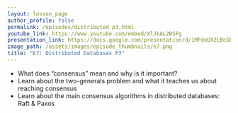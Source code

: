 ```yaml
---
layout: lesson_page
author_profile: false
permalink: /episodes/distributed_p3.html
youtube_link: https://www.youtube.com/embed/XlJkAL2BSFg
presentation_link: https://docs.google.com/presentation/d/1MFdoUX2LBcGEjJXn081Md36LoxmOZYda7rRhbVqekHg
image_path: /assets/images/episode_thumbnails/e7.png
title: "E7: Distributed Databases P3"
---
```


* What does “consensus” mean and why is it important?
* Learn about the two-generals problem and what it teaches us about reaching consensus
* Learn about the main consensus algorithms in distributed databases: Raft & Paxos
